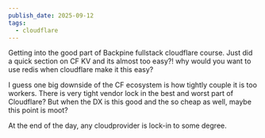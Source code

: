```yaml
---
publish_date: 2025-09-12
tags:
  - cloudflare
---
```

Getting into the good part of Backpine fullstack cloudflare course. Just did a quick section on CF KV and its almost too easy?! why would you want to use redis when cloudflare make it this easy?
  
  I guess one big downside of the CF ecosystem is how tightly couple it is too workers. There is very tight vendor lock in the best and worst part of Cloudflare? But when the DX is this good and the so cheap as well, maybe this point is moot? 

At the end of the day, any cloudprovider is lock-in to some degree.
